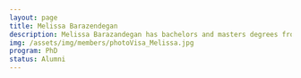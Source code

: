 ```yaml
---
layout: page
title: Melissa Barazendegan
description: Melissa Barazandegan has bachelors and masters degrees from Sharif University (Tehran, Iran). She is currently doing Ph.D. under the supervision of Profs. Ezra Kwok and Bhushan Gopaluni. She recently became a mother of a cute son.
img: /assets/img/members/photoVisa_Melissa.jpg
program: PhD
status: Alumni
---
```


<img class="profile_img" src="{{ page.img | prepend: site.baseurl | prepend: site.url }}" alt=""/>
